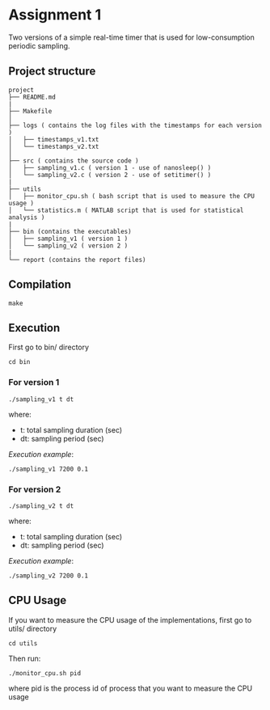 # Assignment 1

Two versions of a simple real-time timer that is used for low-consumption periodic sampling.

## Project structure

```
project
├── README.md
|
├── Makefile
│
├── logs ( contains the log files with the timestamps for each version )
│   ├── timestamps_v1.txt
│   └── timestamps_v2.txt
│
├── src ( contains the source code )
│   ├── sampling_v1.c ( version 1 - use of nanosleep() )
│   └── sampling_v2.c ( version 2 - use of setitimer() )
|
├── utils 
│   ├── monitor_cpu.sh ( bash script that is used to measure the CPU usage )
│   └── statistics.m ( MATLAB script that is used for statistical analysis )
|
├── bin (contains the executables)
│   ├── sampling_v1 ( version 1 )
│   └── sampling_v2 ( version 2 )
|
└── report (contains the report files)
```

## Compilation

```
make
```

## Execution

First go to bin/ directory
```
cd bin
```

### For version 1
```
./sampling_v1 t dt
```
where:
  * t: total sampling duration (sec)
  * dt: sampling period (sec)
  
*Execution example*:
```
./sampling_v1 7200 0.1
```

### For version 2
```
./sampling_v2 t dt
```
where:
  * t: total sampling duration (sec)
  * dt: sampling period (sec)

*Execution example*:
```
./sampling_v2 7200 0.1
```

## CPU Usage
If you want to measure the CPU usage of the implementations, first go to utils/ directory
```
cd utils
```
Then run:
```
./monitor_cpu.sh pid
```
where pid is the process id of process that you want to measure the CPU usage
